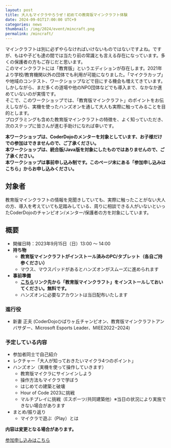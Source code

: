 ```yaml
---
layout: post
title: 大人もマイクラやろうぜ！初めての教育版マインクラフト体験
date: 2024-09-01T17:00:00 UTC+9
categories: news
thumbnail: /img/2024/event/mincraft.png 
permalink: /mincraft/
---
```


マインクラフトは別に必ずやらなければいけないものではないですよね。ですが、もはや子ども達の間では当たり前の常識とも言える存在になっています。多くの保護者の方もご存じだと思います。<br />
このマインクラフトには「教育版」というエディションが存在します。2021年より学校/教育機関以外の団体でも利用が可能になりました。「マイクラカップ」や地域のコンテスト、ワークショップなどで目にする機会も増えてきています。しかしながら、まだ多くの道場や他のNPO団体などでも導入まで、なかなか進めていないのが実情です。<br />
そこで、このワークショップでは、「教育版マインクラフト」のポイントをお伝えしながら、実機を使ったハンズオンを通して大人も実際に触ってみることを目的とします。<br />
プログラミングも含めた教育版マインクラフトの特徴を、よく知っていただき、次のステップに皆さんが進む手助けになれば幸いです。<br />

**本ワークショップは、CoderDojoのメンターを対象としています、お子様だけでの参加はできませんので、ご了承ください。**<br />
**本ワークショップは、統合版/Java版を対象にしたものではありませんので、ご了承ください。**<br />
**本ワークショップは事前申し込み制です。このページ末にある「参加申し込みはこちら」からお申し込みください。**<br />

## 対象者
教育版マインクラフトの情報を見聞きしていても、実際に触ったことがない大人の方、導入を考えていても足踏みしている、周りに相談できる人がいないといったCoderDojoのチャンピオン/メンター/保護者の方を対象にしています。

## 概要
- 開催日時：2023年9月15日（日）13:00 ～ 14:00
- **持ち物**
    - **教育版マインクラフトがインストール済みのPC/タブレット（各自ご持参ください）**
    - マウス、マウスパッドがあるとハンズオンがスムーズに進められます
- **事前準備**
    - **[こちら](https://education.minecraft.net/ja-jp/get-started/download)リンク先から「教育版マインクラフト」をインストールしておいてください。無料です。**
    - ハンズオンに必要なアカウントは当日配布いたします

### 進行役
- 新妻 正夫 (CoderDojoひばりヶ丘チャンピオン、教育版マインクラフトアンバサダー、Microsoft Esports Leader、MIEE2022−2024) 

### 予定している内容
- 参加者同士で自己紹介
- レクチャー「大人が知っておきたいマイクラ4つのポイント」
- ハンズオン（実機を使って操作していきます）
  - 教育版マイクラにサインインしよう
  - 操作方法もマイクラで学ぼう
  - はじめての建築と破壊
  - Hour of Code 2023に挑戦
  - マルチプレイに挑戦（Eスポーツ/共同建築他）※当日の状況により実施できない場合があります
- まとめ/振り返り
  - マイクラで遊ぶ（Play）とは


**内容は変更となる場合があります。**

<div class='framed_button'>
    <a href='TODO' target='_blank'>参加申し込みはこちら</a>
</div>
